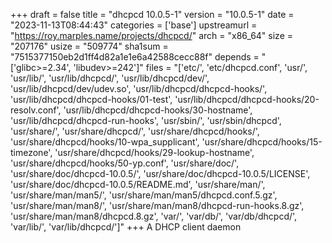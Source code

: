 +++
draft = false
title = "dhcpcd 10.0.5-1"
version = "10.0.5-1"
date = "2023-11-13T08:44:43"
categories = ['base']
upstreamurl = "https://roy.marples.name/projects/dhcpcd/"
arch = "x86_64"
size = "207176"
usize = "509774"
sha1sum = "7515377150eb2d1ff4d82a1e1e6a42588cecc88f"
depends = "['glibc>=2.34', 'libudev>=242']"
files = "['etc/', 'etc/dhcpcd.conf', 'usr/', 'usr/lib/', 'usr/lib/dhcpcd/', 'usr/lib/dhcpcd/dev/', 'usr/lib/dhcpcd/dev/udev.so', 'usr/lib/dhcpcd/dhcpcd-hooks/', 'usr/lib/dhcpcd/dhcpcd-hooks/01-test', 'usr/lib/dhcpcd/dhcpcd-hooks/20-resolv.conf', 'usr/lib/dhcpcd/dhcpcd-hooks/30-hostname', 'usr/lib/dhcpcd/dhcpcd-run-hooks', 'usr/sbin/', 'usr/sbin/dhcpcd', 'usr/share/', 'usr/share/dhcpcd/', 'usr/share/dhcpcd/hooks/', 'usr/share/dhcpcd/hooks/10-wpa_supplicant', 'usr/share/dhcpcd/hooks/15-timezone', 'usr/share/dhcpcd/hooks/29-lookup-hostname', 'usr/share/dhcpcd/hooks/50-yp.conf', 'usr/share/doc/', 'usr/share/doc/dhcpcd-10.0.5/', 'usr/share/doc/dhcpcd-10.0.5/LICENSE', 'usr/share/doc/dhcpcd-10.0.5/README.md', 'usr/share/man/', 'usr/share/man/man5/', 'usr/share/man/man5/dhcpcd.conf.5.gz', 'usr/share/man/man8/', 'usr/share/man/man8/dhcpcd-run-hooks.8.gz', 'usr/share/man/man8/dhcpcd.8.gz', 'var/', 'var/db/', 'var/db/dhcpcd/', 'var/lib/', 'var/lib/dhcpcd/']"
+++
A DHCP client daemon